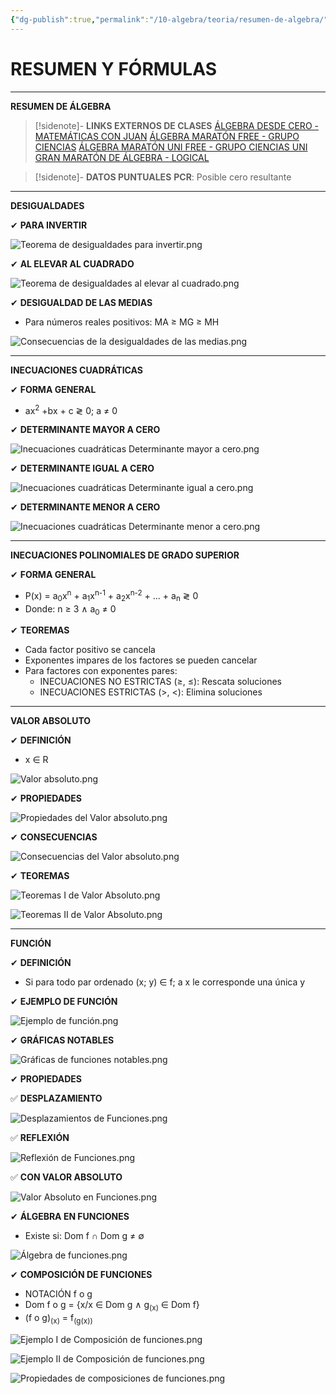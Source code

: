 ```yaml
---
{"dg-publish":true,"permalink":"/10-algebra/teoria/resumen-de-algebra/","tags":["Álgebra","Teoría"]}
---
```


# RESUMEN Y FÓRMULAS
---
**RESUMEN DE ÁLGEBRA**

>[!sidenote]- **LINKS EXTERNOS DE CLASES** 
>[ÁLGEBRA DESDE CERO - MATEMÁTICAS CON JUAN](https://www.youtube.com/watch?v=_6uyQISZvBc&t=110s) 
>[ÁLGEBRA MARATÓN FREE - GRUPO CIENCIAS](https://www.youtube.com/watch?v=97MPAMclxbs) 
>[ÁLGEBRA MARATÓN UNI FREE - GRUPO CIENCIAS UNI](https://www.youtube.com/watch?v=oaRB4aDjKOE) 
>[GRAN MARATÓN DE ÁLGEBRA - LOGICAL](https://www.youtube.com/watch?v=JS7JxBj4PKU)

>[!sidenote]- **DATOS PUNTUALES** 
>**PCR**: Posible cero resultante 

---
**DESIGUALDADES**

✔ **PARA INVERTIR** 

![Teorema de desigualdades para invertir.png](/img/user/1.%20ELEMENTOS%20GR%C3%81FICOS/Teorema%20de%20desigualdades%20para%20invertir.png)

✔ **AL ELEVAR AL CUADRADO** 

![Teorema de desigualdades al elevar al cuadrado.png](/img/user/1.%20ELEMENTOS%20GR%C3%81FICOS/Teorema%20de%20desigualdades%20al%20elevar%20al%20cuadrado.png)

✔ **DESIGUALDAD DE LAS MEDIAS** 
- Para números reales positivos: MA ≥ MG ≥ MH

![Consecuencias de la desigualdades de las medias.png](/img/user/1.%20ELEMENTOS%20GR%C3%81FICOS/Consecuencias%20de%20la%20desigualdades%20de%20las%20medias.png)

---
**INECUACIONES CUADRÁTICAS**

✔ **FORMA GENERAL** 
- ax<sup>2</sup> +bx + c ≷ 0; a ≠ 0

✔ **DETERMINANTE MAYOR A CERO** 

![Inecuaciones cuadráticas Determinante mayor a cero.png](/img/user/1.%20ELEMENTOS%20GR%C3%81FICOS/Inecuaciones%20cuadr%C3%A1ticas%20Determinante%20mayor%20a%20cero.png)

✔ **DETERMINANTE IGUAL A CERO** 

![Inecuaciones cuadráticas Determinante igual a cero.png](/img/user/1.%20ELEMENTOS%20GR%C3%81FICOS/Inecuaciones%20cuadr%C3%A1ticas%20Determinante%20igual%20a%20cero.png)

✔ **DETERMINANTE MENOR A CERO** 

![Inecuaciones cuadráticas Determinante menor a cero.png](/img/user/1.%20ELEMENTOS%20GR%C3%81FICOS/Inecuaciones%20cuadr%C3%A1ticas%20Determinante%20menor%20a%20cero.png)

---
**INECUACIONES POLINOMIALES DE GRADO SUPERIOR** 

✔ **FORMA GENERAL**
- P(x) = a<sub>0</sub>x<sup>n</sup> + a<sub>1</sub>x<sup>n-1</sup> + a<sub>2</sub>x<sup>n-2</sup> + ... + a<sub>n</sub> ≷ 0
- Donde: n ≥ 3 ∧ a<sub>0</sub> ≠ 0

✔ **TEOREMAS**
- Cada factor positivo se cancela 
- Exponentes impares de los factores se pueden cancelar 
- Para factores con exponentes pares:
	- INECUACIONES NO ESTRICTAS (≥, ≤): Rescata soluciones
	- INECUACIONES ESTRICTAS (>, <): Elimina soluciones

---
**VALOR ABSOLUTO** 

✔ **DEFINICIÓN**
- x ∈ R

![Valor absoluto.png](/img/user/1.%20ELEMENTOS%20GR%C3%81FICOS/Valor%20absoluto.png)

✔ **PROPIEDADES**

![Propiedades del Valor absoluto.png](/img/user/1.%20ELEMENTOS%20GR%C3%81FICOS/Propiedades%20del%20Valor%20absoluto.png)

✔ **CONSECUENCIAS** 

![Consecuencias del Valor absoluto.png](/img/user/1.%20ELEMENTOS%20GR%C3%81FICOS/Consecuencias%20del%20Valor%20absoluto.png)

✔ **TEOREMAS**

![Teoremas I de Valor Absoluto.png](/img/user/1.%20ELEMENTOS%20GR%C3%81FICOS/Teoremas%20I%20de%20Valor%20Absoluto.png)

![Teoremas II de Valor Absoluto.png](/img/user/1.%20ELEMENTOS%20GR%C3%81FICOS/Teoremas%20II%20de%20Valor%20Absoluto.png)

---
**FUNCIÓN**

✔ **DEFINICIÓN** 
- Si para todo par ordenado (x; y) ∈ f; a x le corresponde una única y

✔ **EJEMPLO DE FUNCIÓN** 

![Ejemplo de función.png](/img/user/1.%20ELEMENTOS%20GR%C3%81FICOS/Ejemplo%20de%20funci%C3%B3n.png)

✔ **GRÁFICAS NOTABLES** 

![Gráficas de funciones notables.png](/img/user/1.%20ELEMENTOS%20GR%C3%81FICOS/Gr%C3%A1ficas%20de%20funciones%20notables.png)

✔ **PROPIEDADES**

✅ **DESPLAZAMIENTO** 

![Desplazamientos de Funciones.png](/img/user/1.%20ELEMENTOS%20GR%C3%81FICOS/Desplazamientos%20de%20Funciones.png)

✅ **REFLEXIÓN** 

![Reflexión de Funciones.png](/img/user/1.%20ELEMENTOS%20GR%C3%81FICOS/Reflexi%C3%B3n%20de%20Funciones.png)

✅ **CON VALOR ABSOLUTO** 

![Valor Absoluto en Funciones.png](/img/user/1.%20ELEMENTOS%20GR%C3%81FICOS/Valor%20Absoluto%20en%20Funciones.png)

✔ **ÁLGEBRA EN FUNCIONES** 
- Existe si: Dom f ∩ Dom g ≠ ∅

![Álgebra de funciones.png](/img/user/1.%20ELEMENTOS%20GR%C3%81FICOS/%C3%81lgebra%20de%20funciones.png)

✔ **COMPOSICIÓN DE FUNCIONES** 
- NOTACIÓN f o g
- Dom f o g = {x/x ∈ Dom g ∧ g<sub>(x)</sub> ∈ Dom f}
- (f o g)<sub>(x)</sub> = f<sub>(g(x))</sub> 

![Ejemplo I de Composición de funciones.png](/img/user/1.%20ELEMENTOS%20GR%C3%81FICOS/Ejemplo%20I%20de%20Composici%C3%B3n%20de%20funciones.png)

![Ejemplo II de Composición de funciones.png](/img/user/1.%20ELEMENTOS%20GR%C3%81FICOS/Ejemplo%20II%20de%20Composici%C3%B3n%20de%20funciones.png)

![Propiedades de composiciones de funciones.png](/img/user/1.%20ELEMENTOS%20GR%C3%81FICOS/Propiedades%20de%20composiciones%20de%20funciones.png)

